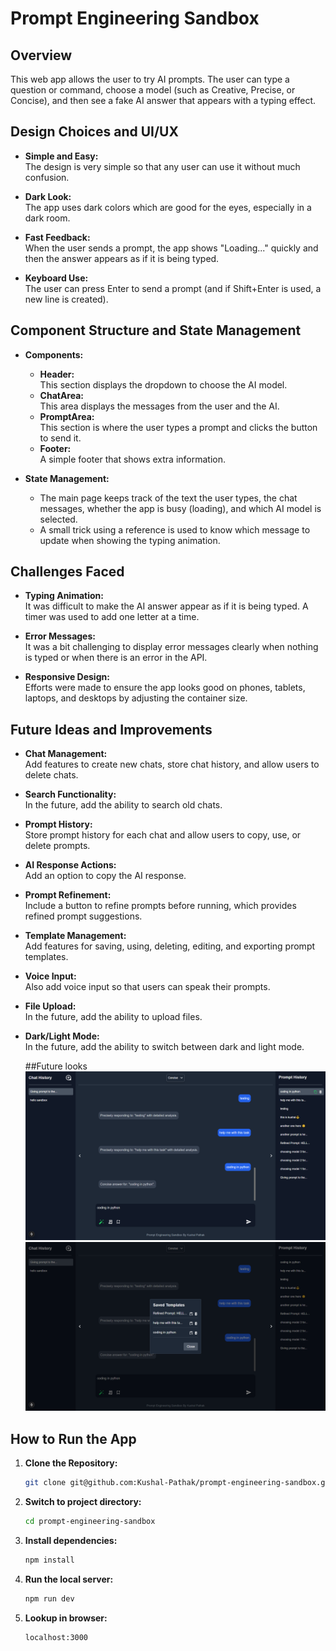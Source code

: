 # Prompt Engineering Sandbox

## Overview

This web app allows the user to try AI prompts. The user can type a question or command, choose a model (such as Creative, Precise, or Concise), and then see a fake AI answer that appears with a typing effect.

## Design Choices and UI/UX

- **Simple and Easy:**  
  The design is very simple so that any user can use it without much confusion.

- **Dark Look:**  
  The app uses dark colors which are good for the eyes, especially in a dark room.

- **Fast Feedback:**  
  When the user sends a prompt, the app shows "Loading..." quickly and then the answer appears as if it is being typed.

- **Keyboard Use:**  
  The user can press Enter to send a prompt (and if Shift+Enter is used, a new line is created).

## Component Structure and State Management

- **Components:**

  - **Header:**  
    This section displays the dropdown to choose the AI model.
  - **ChatArea:**  
    This area displays the messages from the user and the AI.
  - **PromptArea:**  
    This section is where the user types a prompt and clicks the button to send it.
  - **Footer:**  
    A simple footer that shows extra information.

- **State Management:**
  - The main page keeps track of the text the user types, the chat messages, whether the app is busy (loading), and which AI model is selected.
  - A small trick using a reference is used to know which message to update when showing the typing animation.

## Challenges Faced

- **Typing Animation:**  
  It was difficult to make the AI answer appear as if it is being typed. A timer was used to add one letter at a time.

- **Error Messages:**  
  It was a bit challenging to display error messages clearly when nothing is typed or when there is an error in the API.

- **Responsive Design:**  
  Efforts were made to ensure the app looks good on phones, tablets, laptops, and desktops by adjusting the container size.

## Future Ideas and Improvements

- **Chat Management:**  
  Add features to create new chats, store chat history, and allow users to delete chats.

- **Search Functionality:**  
  In the future, add the ability to search old chats.

- **Prompt History:**  
  Store prompt history for each chat and allow users to copy, use, or delete prompts.

- **AI Response Actions:**  
  Add an option to copy the AI response.

- **Prompt Refinement:**  
  Include a button to refine prompts before running, which provides refined prompt suggestions.

- **Template Management:**  
  Add features for saving, using, deleting, editing, and exporting prompt templates.

- **Voice Input:**  
  Also add voice input so that users can speak their prompts.

- **File Upload:**  
  In the future, add the ability to upload files.

- **Dark/Light Mode:**  
  In the future, add the ability to switch between dark and light mode.

  ##Future looks
  ![My Image](others/future-1.png)
  ![My Image](others/future2.png)


## How to Run the App

1. **Clone the Repository:**

   ```bash
   git clone git@github.com:Kushal-Pathak/prompt-engineering-sandbox.git
   ```

2. **Switch to project directory:**

   ```bash
   cd prompt-engineering-sandbox
   ```

3. **Install dependencies:**
   ```bash
   npm install
   ```
4. **Run the local server:**
   ```bash
   npm run dev
   ```
5. **Lookup in browser:**
   ```bash
   localhost:3000
   ```
